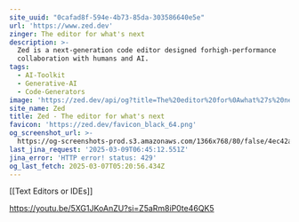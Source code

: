 ```yaml
---
site_uuid: "0cafad8f-594e-4b73-85da-303586640e5e"
url: 'https://www.zed.dev'
zinger: The editor for what's next
description: >-
  Zed is a next-generation code editor designed forhigh-performance
  collaboration with humans and AI.
tags:
  - AI-Toolkit
  - Generative-AI
  - Code-Generators
image: 'https://zed.dev/api/og?title=The%20editor%20for%0Awhat%27s%20next'
site_name: Zed
title: Zed - The editor for what's next
favicon: 'https://zed.dev/favicon_black_64.png'
og_screenshot_url: >-
  https://og-screenshots-prod.s3.amazonaws.com/1366x768/80/false/4ec42a68d8a1a84d2e195e4a8a18812ff14585034898a24648bd4e63992c54cc.jpeg
last_jina_request: '2025-03-09T06:45:12.551Z'
jina_error: 'HTTP error! status: 429'
og_last_fetch: 2025-03-07T05:20:56.434Z
---
```

[[Text Editors or IDEs]]

https://youtu.be/5XG1JKoAnZU?si=Z5aRm8iP0te46QK5
